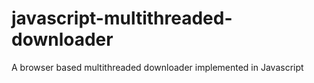 # javascript-multithreaded-downloader
A browser based multithreaded downloader implemented in Javascript
